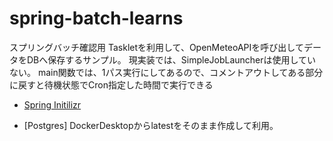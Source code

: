 # spring-batch-learns
スプリングバッチ確認用
Taskletを利用して、OpenMeteoAPIを呼び出してデータをDBへ保存するサンプル。
現実装では、SimpleJobLauncherは使用していない。
main関数では、1パス実行にしてあるので、コメントアウトしてある部分に戻すと待機状態でCron指定した時間で実行できる

* [Spring Initilizr](https://start.spring.io/#!type=gradle-project&language=java&platformVersion=2.7.2&packaging=jar&jvmVersion=17&groupId=com.example&artifactId=openMeteoDownload&name=openMeteoDownload&description=open%20meteo%20data%20download&packageName=com.example.openMeteoDownload&dependencies=lombok,batch,postgresql,data-jpa,web)

* [Postgres]
DockerDesktopからlatestをそのまま作成して利用。
